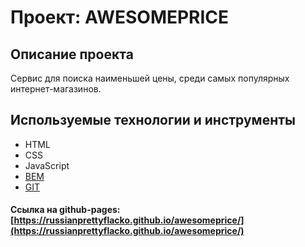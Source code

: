 # Проект: AWESOMEPRICE
## Описание проекта

Сервис для поиска наименьшей цены, среди самых популярных интернет-магазинов.

## Используемые технологии и инструменты

* HTML
* CSS
* JavaScript
* [BEM](https://ru.bem.info/)
* [GIT](https://github.com/)

#### Ссылка на github-pages: [https://russianprettyflacko.github.io/awesomeprice/](https://russianprettyflacko.github.io/awesomeprice/)
